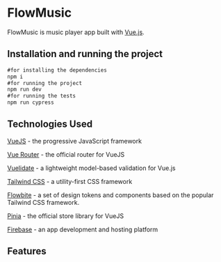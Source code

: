 # FlowMusic

FlowMusic is music player app built with [Vue.js](https://vuejs.org/).

## Installation and running the project

```js
#for installing the dependencies
npm i
#for running the project
npm run dev
#for running the tests
npm run cypress
```

## Technologies Used

[VueJS](https://vuejs.org/) - the progressive JavaScript framework

[Vue Router](https://router.vuejs.org/) - the official router for VueJS

[Vuelidate](https://vuelidate-next.netlify.app/) - a lightweight model-based validation for Vue.js

[Tailwind CSS](https://tailwindcss.com/) - a utility-first CSS framework

[Flowbite](https://flowbite.com/) - a set of design tokens and components based on the popular Tailwind CSS framework.

[Pinia](https://pinia.vuejs.org/) - the official store library for VueJS

[Firebase](https://firebase.google.com/) - an app development and hosting platform

## Features
